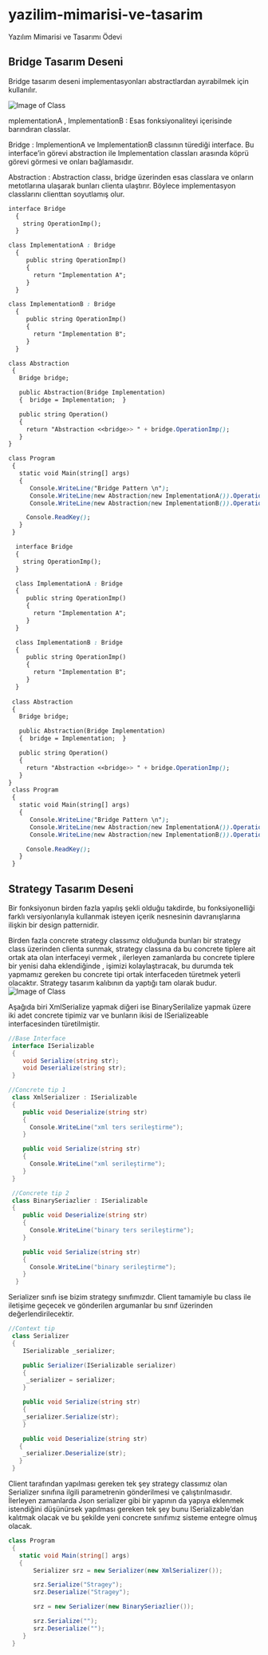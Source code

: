# yazilim-mimarisi-ve-tasarim
Yazılım Mimarisi ve Tasarımı Ödevi
## Bridge Tasarım Deseni
Bridge tasarım deseni implementasyonları abstractlardan ayırabilmek için kullanılır.

![Image of Class](https://github.com/dogukankayhan/yazilim-mimarisi-ve-tasarim/blob/master/bridge.png)

mplementationA , ImplementationB : Esas fonksiyonaliteyi içerisinde barındıran classlar.

Bridge  :  ImplementionA ve ImplementationB classının türediği interface. Bu interface’in görevi abstraction ile Implementation classları arasında köprü görevi görmesi ve onları bağlamasıdır.

Abstraction : Abstraction classı, bridge üzerinden esas classlara ve onların metotlarına ulaşarak bunları clienta ulaştırır. Böylece implementasyon classlarını clienttan soyutlamış olur.



```.css
interface Bridge
  {
    string OperationImp();
  }
```

```.css
class ImplementationA : Bridge
  {
     public string OperationImp()
     {
       return "Implementation A";
     }
  }
```

```.css
class ImplementationB : Bridge
  {
     public string OperationImp()
     {
       return "Implementation B";
     }
  }
```

```.css
class Abstraction 
 { 
   Bridge bridge;  

   public Abstraction(Bridge Implementation) 
   {  bridge = Implementation;  }  

   public string Operation()  
   {  
     return "Abstraction <<bridge>> " + bridge.OperationImp();  
   }  
}
```

```.css
class Program
 {
   static void Main(string[] args)
   {
      Console.WriteLine("Bridge Pattern \n");
      Console.WriteLine(new Abstraction(new ImplementationA()).Operation());
      Console.WriteLine(new Abstraction(new ImplementationB()).Operation());

     Console.ReadKey();
   }
 }
```
```.css
  interface Bridge
  {
    string OperationImp();
  }

  class ImplementationA : Bridge
  {
     public string OperationImp()
     {
       return "Implementation A";
     }
  }

  class ImplementationB : Bridge
  {
     public string OperationImp()
     {
       return "Implementation B";
     }
  }
 
 class Abstraction 
 { 
   Bridge bridge;  

   public Abstraction(Bridge Implementation) 
   {  bridge = Implementation;  }  

   public string Operation()  
   {  
     return "Abstraction <<bridge>> " + bridge.OperationImp();  
   }  
}
 class Program
 {
   static void Main(string[] args)
   {
      Console.WriteLine("Bridge Pattern \n");
      Console.WriteLine(new Abstraction(new ImplementationA()).Operation());
      Console.WriteLine(new Abstraction(new ImplementationB()).Operation());

     Console.ReadKey();
   }
 }
```









## Strategy Tasarım Deseni
Bir fonksiyonun birden fazla yapılış şekli olduğu takdirde, bu fonksiyonelliği farklı versiyonlarıyla kullanmak isteyen içerik nesnesinin davranışlarına ilişkin bir design patternidir.

Birden fazla concrete strategy classımız olduğunda bunları bir strategy class üzerinden clienta sunmak, strategy classına da bu concrete tiplere ait ortak ata olan interfaceyi vermek , ilerleyen zamanlarda bu concrete tiplere bir yenisi daha eklendiğinde , işimizi kolaylaştıracak, bu durumda tek yapmamız gereken bu concrete tipi ortak interfaceden türetmek yeterli olacaktır. Strategy tasarım kalıbının da yaptığı tam olarak budur.
![Image of Class](https://github.com/dogukankayhan/yazilim-mimarisi-ve-tasarim/blob/master/strategy.png)

Aşağıda biri XmlSerialize yapmak diğeri ise BinarySerilalize yapmak üzere iki adet concrete tipimiz var ve bunların ikisi de ISerializeable interfacesinden türetilmiştir.

```.cs
//Base Interface
 interface ISerializable
 {
    void Serialize(string str);
    void Deserialize(string str);
 }

//Concrete tip 1
 class XmlSerializer : ISerializable
 {
    public void Deserialize(string str)
    {
      Console.WriteLine("xml ters serileştirme");
    }

    public void Serialize(string str)
    {
      Console.WriteLine("xml serileştirme");
    }
 }

 //Concrete tip 2
 class BinarySeriazlier : ISerializable
 {
    public void Deserialize(string str)
    {
      Console.WriteLine("binary ters serileştirme");
    }

    public void Serialize(string str)
    {
      Console.WriteLine("binary serileştirme");
    }
  }
```
Serializer sınıfı ise bizim strategy sınıfımızdır. Client tamamiyle bu class ile iletişime geçecek ve gönderilen argumanlar bu sınıf üzerinden değerlendirilecektir.

```.cs
//Context tip
 class Serializer
 {
    ISerializable _serializer;

    public Serializer(ISerializable serializer)
    {
     _serializer = serializer;
    }

    public void Serialize(string str)
    {
    _serializer.Serialize(str);
    }

    public void Deserialize(string str)
   {
    _serializer.Deserialize(str);
   }
 }

```
Client tarafından yapılması gereken tek şey strategy classımız olan Serializer sınıfına ilgili parametrenin gönderilmesi ve çalıştırılmasıdır. İlerleyen zamanlarda Json serializer gibi bir yapının da yapıya eklenmek istendiğini düşünürsek yapılması gereken tek şey bunu ISerializable’dan kalıtmak olacak ve bu şekilde yeni concrete sınıfımız sisteme entegre olmuş olacak.
```.cs
class Program
 {
   static void Main(string[] args)
   {
       Serializer srz = new Serializer(new XmlSerializer());

       srz.Serialize("Stragey");
       srz.Deserialize("Stragey");

       srz = new Serializer(new BinarySeriazlier());

       srz.Serialize("");
       srz.Deserialize("");
    }
 }
```




